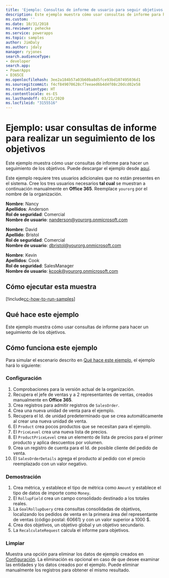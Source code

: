 ```yaml
---
title: 'Ejemplo: Consultas de informe de usuario para seguir objetivos (Common Data Service) | Microsoft Docs'
description: Este ejemplo muestra cómo usar consultas de informe para hacer un seguimiento de los objetivos
ms.custom: ''
ms.date: 10/31/2018
ms.reviewer: pehecke
ms.service: powerapps
ms.topic: samples
author: JimDaly
ms.author: jdaly
manager: ryjones
search.audienceType:
- developer
search.app:
- PowerApps
- D365CE
ms.openlocfilehash: 3ee2a184b57a03b60ba8d5fce93bd107495036d1
ms.sourcegitcommit: f4cf849070628cf7eeaed6b4d4f08c20dcd02e58
ms.translationtype: HT
ms.contentlocale: es-ES
ms.lasthandoff: 03/21/2020
ms.locfileid: "3155516"
---
```

# <a name="sample-use-rollup-queries-to-track-goals"></a>Ejemplo: usar consultas de informe para realizar un seguimiento de los objetivos

<!-- https://docs.microsoft.com/dynamics365/customer-engagement/developer/sample-use-rollup-queries-track-goals -->

Este ejemplo muestra cómo usar consultas de informe para hacer un seguimiento de los objetivos. Puede descargar el ejemplo desde [aquí](https://github.com/Microsoft/PowerApps-Samples/tree/master/cds/orgsvc/C%23/QueriesTrackGoals).

Este ejemplo requiere tres usuarios adicionales que no están presentes en el sistema. Cree los tres usuarios necesarios **tal cual** se muestran a continuación manualmente en **Office 365**. Reemplace `yourorg` por el nombre de la organización.

**Nombre**: Nancy<br/>
**Apellidos**: Anderson<br/>
**Rol de seguridad**: Comercial<br/>
**Nombre de usuario**: nanderson@yourorg.onmicrosoft.com<br/>

**Nombre**: David<br/>
**Apellido**: Bristol<br/>
**Rol de seguridad**: Comercial<br/>
**Nombre de usuario**: dbristol@yourorg.onmicrosoft.com<br/>

**Nombre**: Kevin<br/>
**Apellidos**: Cook<br/>
**Rol de seguridad**: SalesManager<br/>
**Nombre de usuario**: kcook@yourorg.onmicrosoft.com<br/>

## <a name="how-to-run-this-sample"></a>Cómo ejecutar esta muestra

[!include[cc-how-to-run-samples](../../includes/cc-how-to-run-samples.md)]

## <a name="what-this-sample-does"></a>Qué hace este ejemplo

Este ejemplo muestra cómo usar consultas de informe para hacer un seguimiento de los objetivos.

## <a name="how-this-sample-works"></a>Cómo funciona este ejemplo

Para simular el escenario descrito en [Qué hace este ejemplo](#what-this-sample-does), el ejemplo hará lo siguiente:

### <a name="setup"></a>Configuración

1. Comprobaciones para la versión actual de la organización.
2. Recupera el jefe de ventas y a 2 representantes de ventas, creados manualmente en **Office 365**.
3. Crea registros para admitir registros de `SalesOrder`.
4. Crea una nueva unidad de venta para el ejemplo.
5. Recupera el Id. de unidad predeterminado que se crea automáticamente al crear una nueva unidad de venta.
6. El `Product` crea pocos productos que se necesitan para el ejemplo.
7. El `PriceLevel` crea una nueva lista de precios.
8. El `ProductPriceLevel` crea un elemento de lista de precios para el primer producto y aplica descuentos por volumen.
9. Crea un registro de cuenta para el Id. de posible cliente del pedido de venta. 
10. El `SalesOrderDetails` agrega el producto al pedido con el precio reemplazado con un valor negativo.

### <a name="demonstrate"></a>Demostración

1. Crea métrica, y establece el tipo de métrica como `Amount` y establece el tipo de datos de importe como `Money`.
2. El `RollupField` crea un campo consolidado destinado a los totales reales.
3. La `GoalRollupQuery` crea consultas consolidadas de objetivos, localizando los pedidos de venta en la primera área del representante de ventas (código postal: 60661) y con un valor superior a 1000 $. 
4. Crea dos objetivos, un objetivo global y un objetivo secundario.
5. La `RecalculateRequest` calcula el informe para objetivos. 

### <a name="clean-up"></a>Limpiar

Muestra una opción para eliminar los datos de ejemplo creados en [Configuración](#setup). La eliminación es opcional en caso de que desee examinar las entidades y los datos creados por el ejemplo. Puede eliminar manualmente los registros para obtener el mismo resultado.
